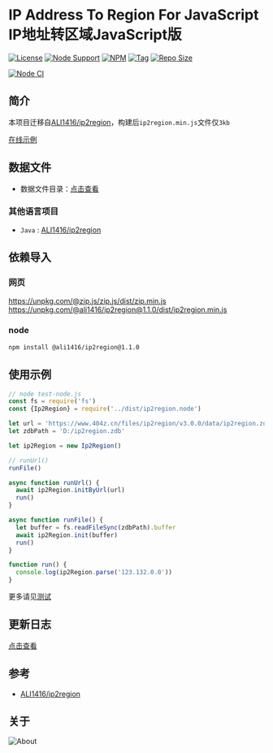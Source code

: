 # IP Address To Region For JavaScript IP地址转区域JavaScript版

[![License](https://img.shields.io/github/license/ALI1416/ip2region-js?label=License)](https://www.apache.org/licenses/LICENSE-2.0.txt)
[![Node Support](https://img.shields.io/badge/Node-14+-green)](https://nodejs.org/)
[![NPM](https://img.shields.io/npm/v/@ali1416/ip2region?label=NPM)](https://www.npmjs.com/package/@ali1416/ip2region)
[![Tag](https://img.shields.io/github/v/tag/ALI1416/ip2region-js?label=Tag)](https://github.com/ALI1416/ip2region-js/tags)
[![Repo Size](https://img.shields.io/github/repo-size/ALI1416/ip2region-js?label=Repo%20Size&color=success)](https://github.com/ALI1416/ip2region-js/archive/refs/heads/master.zip)

[![Node CI](https://github.com/ALI1416/ip2region-js/actions/workflows/ci.yml/badge.svg)](https://github.com/ALI1416/ip2region-js/actions/workflows/ci.yml)

## 简介

本项目迁移自[ALI1416/ip2region](https://github.com/ALI1416/ip2region)，构建后`ip2region.min.js`文件仅`3kb`

[在线示例](https://www.404z.cn/demo/ip2region.html)

## 数据文件

- 数据文件目录：[点击查看](https://github.com/ALI1416/ip2region/tree/master/data)

### 其他语言项目

- `Java` : [ALI1416/ip2region](https://github.com/ALI1416/ip2region)

## 依赖导入

### 网页

<https://unpkg.com/@zip.js/zip.js/dist/zip.min.js>
<https://unpkg.com/@ali1416/ip2region@1.1.0/dist/ip2region.min.js>

### node

```sh
npm install @ali1416/ip2region@1.1.0
```

## 使用示例

```js
// node test-node.js
const fs = require('fs')
const {Ip2Region} = require('../dist/ip2region.node')

let url = 'https://www.404z.cn/files/ip2region/v3.0.0/data/ip2region.zdb'
let zdbPath = 'D:/ip2region.zdb'

let ip2Region = new Ip2Region()

// runUrl()
runFile()

async function runUrl() {
  await ip2Region.initByUrl(url)
  run()
}

async function runFile() {
  let buffer = fs.readFileSync(zdbPath).buffer
  await ip2Region.init(buffer)
  run()
}

function run() {
  console.log(ip2Region.parse('123.132.0.0'))
}
```

更多请见[测试](./test)

## 更新日志

[点击查看](./CHANGELOG.md)

## 参考

- [ALI1416/ip2region](https://github.com/ALI1416/ip2region)

## 关于

<picture>
  <source media="(prefers-color-scheme: dark)" srcset="https://www.404z.cn/images/about.dark.svg">
  <img alt="About" src="https://www.404z.cn/images/about.light.svg">
</picture>
